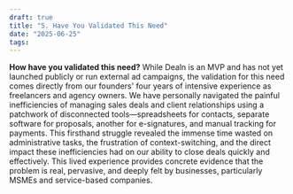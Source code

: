 ```yaml
---
draft: true
title: "5. Have You Validated This Need"
date: "2025-06-25"
tags: 
---
```

**How have you validated this need?** While Dealn is an MVP and has not yet launched publicly or run external ad campaigns, the validation for this need comes directly from our founders' four years of intensive experience as freelancers and agency owners. We have personally navigated the painful inefficiencies of managing sales deals and client relationships using a patchwork of disconnected tools—spreadsheets for contacts, separate software for proposals, another for e-signatures, and manual tracking for payments. This firsthand struggle revealed the immense time wasted on administrative tasks, the frustration of context-switching, and the direct impact these inefficiencies had on our ability to close deals quickly and effectively. This lived experience provides concrete evidence that the problem is real, pervasive, and deeply felt by businesses, particularly MSMEs and service-based companies.